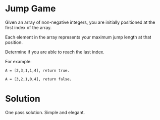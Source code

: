 # Jump Game

Given an array of non-negative integers, you are initially positioned at the first index of the array.

Each element in the array represents your maximum jump length at that position.

Determine if you are able to reach the last index.

For example:

    A = [2,3,1,1,4], return true.

    A = [3,2,1,0,4], return false.

# Solution

One pass solution. Simple and elegant.
